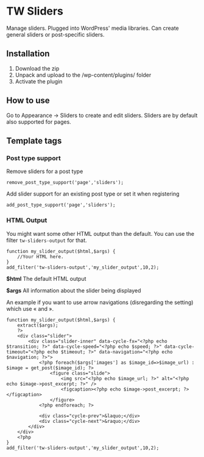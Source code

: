 # TW Sliders

Manage sliders. Plugged into WordPress' media libraries. Can create general sliders or post-specific sliders.


## Installation
1. Download the zip
2. Unpack and upload to the /wp-content/plugins/ folder
3. Activate the plugin


## How to use
Go to Appearance -> Sliders to create and edit sliders. Sliders are by default also supported for pages.


## Template tags

### Post type support

Remove sliders for a post type

	remove_post_type_support('page','sliders');


Add slider support for an existing post type or set it when registering

	add_post_type_support('page','sliders');


### HTML Output

You might want some other HTML output than the default. You can use the filter `tw-sliders-output` for that.

	function my_slider_output($html,$args) {
		//Your HTML here.
	}
	add_filter('tw-sliders-output','my_slider_output',10,2);


**$html** The default HTML output

**$args** All information about the slider being displayed

An example if you want to use arrow navigations (disregarding the setting) which use « and ».

	function my_slider_output($html,$args) {
		extract($args);
		?>
		<div class="slider">
			<div class="slider-inner" data-cycle-fx="<?php echo $transition; ?>" data-cycle-speed="<?php echo $speed; ?>" data-cycle-timeout="<?php echo $timeout; ?>" data-navigation="<?php echo $navigation; ?>">
				<?php foreach($args['images'] as $image_id=>$image_url) : $image = get_post($image_id); ?>
					<figure class="slide">
						<img src="<?php echo $image_url; ?>" alt="<?php echo $image->post_excerpt; ?>" />
						<figcaption><?php echo $image->post_excerpt; ?></figcaption>
					</figure>
				<?php endforeach; ?>
				
				<div class="cycle-prev">&laquo;</div>
				<div class="cycle-next">&raquo;</div>
			</div>
		</div>
		<?php
	}
	add_filter('tw-sliders-output','my_slider_output',10,2);